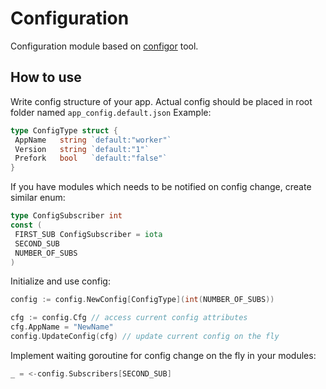 # Configuration

Configuration module based on [configor](https://github.com/jinzhu/configor) tool.

## How to use

Write config structure of your app. Actual config should be placed in root folder named `app_config.default.json`
Example:

```go
type ConfigType struct {
 AppName   string `default:"worker"`
 Version   string `default:"1"`
 Prefork   bool   `default:"false"`
}
```

If you have modules which needs to be notified on config change, create similar enum:

```go
type ConfigSubscriber int
const (
 FIRST_SUB ConfigSubscriber = iota
 SECOND_SUB
 NUMBER_OF_SUBS
)
```

Initialize and use config:

```go
config := config.NewConfig[ConfigType](int(NUMBER_OF_SUBS))

cfg := config.Cfg // access current config attributes
cfg.AppName = "NewName"
config.UpdateConfig(cfg) // update current config on the fly
```

Implement waiting goroutine for config change on the fly in your modules:

```go
_ = <-config.Subscribers[SECOND_SUB]

```

